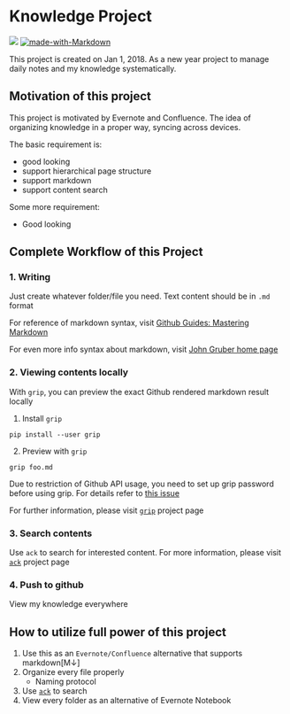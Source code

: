 # Knowledge Project
![](https://img.shields.io/badge/2018-Happy_New_Year!-orange.svg?style=flat-square)
[![made-with-Markdown](https://img.shields.io/badge/Made%20with-Markdown-1f425f.svg?style=flat-square)](http://commonmark.org)

This project is created on Jan 1, 2018. As a new year project to manage daily notes and my knowledge systematically.
## Motivation of this project
This project is motivated by Evernote and Confluence. The idea of organizing knowledge in a proper way, syncing across devices.

The basic requirement is:
- good looking
- support hierarchical page structure
- support markdown
- support content search

Some more requirement:
- Good looking

## Complete Workflow of this Project
### 1. Writing
Just create whatever folder/file you need. Text content should be in `.md` format

For reference of markdown syntax, visit [Github Guides: Mastering Markdown](https://guides.github.com/features/mastering-markdown/)

For even more info syntax about markdown, visit [John Gruber home page](https://daringfireball.net/projects/markdown/syntax#backslash "Inventor of Markdown")
### 2. Viewing contents locally
With `grip`, you can preview the exact Github rendered markdown result locally

1. Install `grip`
```
pip install --user grip
```
2. Preview with `grip`
```
grip foo.md
```

Due to restriction of Github API usage, you need to set up grip password before using grip. For details refer to [this issue](https://github.com/joeyespo/grip/issues/35)

For further information, please visit [`grip`](https://github.com/joeyespo/grip) project page
### 3. Search contents
Use `ack` to search for interested content. For more information, please visit [`ack`](https://beyondgrep.com) project page

### 4. Push to github
View my knowledge everywhere

## How to utilize full power of this project
1. Use this as an `Evernote/Confluence` alternative that supports markdown[M↓]
1. Organize every file properly
    - Naming protocol
2. Use [`ack`](https://beyondgrep.com) to search
3. View every folder as an alternative of Evernote Notebook
